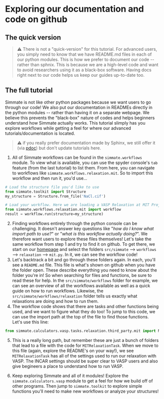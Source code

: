# Exploring our documentation and code on github

## The quick version

> :warning: There is not a "quick-version" for this tutorial. For advanced users, you simply need to know that we have README.md files in each of our python modules. This is how we prefer to document our code -- rather than sphnix. This is because we are a high-level code and want to avoid researchers using it as a black-box software. Having docs right next to our code helps us keep our guides up-to-date too.

## The full tutorial

Simmate is not like other python packages because we want users to go through our code! We also put our documentation in READMEs directly in the python modules -- rather than having it on a separate webpage. We believe this prevents the "black-box" nature of codes and helps beginners understand how Simmate actually works. This tutorial slimply has you explore workflows while getting a feel for where our advanced tutorials/documentation is located.

> :warning: if you really prefer documentation made by Sphinx, we still offer it (via [pdoc](https://pdoc.dev/)) but don't update tutorials here.

1. All of Simmate workflows can be found in the `simmate.workflows` module. To view what is available, you can use the spyder console's `tab` feature (from the last tutorial) to list them. From here, you can navigate to workflows like `simmate.workflows.relaxation.mit`. So to import this workflow and then run it, you'd use...
```python
# Load the structure file you'd like to use
from simmate.toolkit import Structure
my_structure = Structure.from_file('NaCl.cif')

# Load your workflow. Here we are loading a VASP Relaxation at MIT Project settings.
from simmate.workflows.relaxation.mit import workflow
result = workflow.run(structure=my_structure)
```
2. Finding workflows entirely through the python console can be challenging. It doesn't answer key questions like "_how do I know what import path to use?_" or "_what is this workflow actually doing?_". We therefore want users to explore these files themselves! Let's take the same workflow from step 1 and try to find it on github. To get there, we start on our [homepage](https://github.com/jacksund/simmate/tree/main) and select the folders `src/simmate` --> `workflows` --> `relaxation` --> `mit.py`. In it, we can see the workflow code!
3. Let's backtrack a bit and go through these folders again. In each, you'll see a `README.md` file. This file is what's shown on github when you have the folder open. These describe everything you need to know about the folder you're in! So when searching for files and functions, be sure to read these for help. In the `src/simmate/workflows` folder for example, we can see an overview of all the workflows available as well as a quick guide on how to run workflows. Likewise, the `src/simmate/workflows/relaxation` folder tells us exactly what relaxations are doing and how to run them.
4. The workflow code shows that there are tasks and other functions being used, and we want to figure what they do too! To jump to this code, we can use the import path at the top of the file to find those functions. Let's use this line: 
```python
from simmate.calculators.vasp.tasks.relaxation.third_party.mit import MITRelaxationTask
```
5. This is a really long path, but remember these are just a bunch of folders that lead to a file with the code for `MITRelaxationTask`. When we move to this file (again, explore the README's on your way!), we see `MITRelaxationTask` has all of the settings used to run our relaxation with VASP. The INCAR settings should be super clear to VASP users and also give begineers a place to understand how to run VASP.

6. Keep exploring Simmate and all of it modules! Explore the `simmate.calculators.vasp` module to get a feel for how we build off of other programs. Then jump to `simmate.toolkit` to explore simple functions you'll need to make new workflows or analyze your structures!
